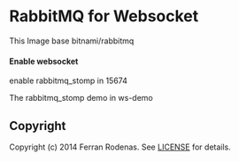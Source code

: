 # RabbitMQ for Websocket

This Image base bitnami/rabbitmq

#### Enable websocket

enable rabbitmq_stomp in 15674

The rabbitmq_stomp demo in ws-demo

## Copyright

Copyright (c) 2014 Ferran Rodenas. See [LICENSE](https://github.com/soxueren/docker-rabbitmq/blob/master/LICENSE) for details.
